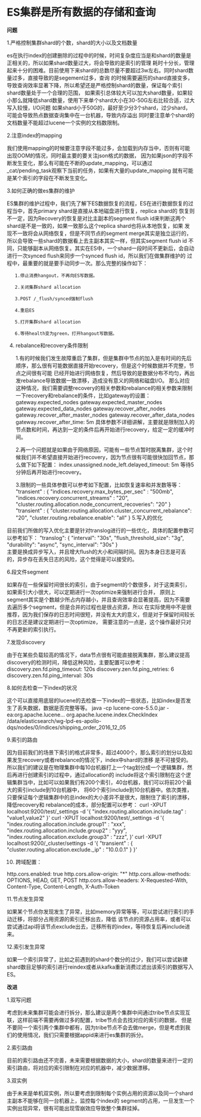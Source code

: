 # ES集群是所有数据的存储和查询

**问题**

1.严格控制集群shard的个数，shard的大小以及文档数量

es在执行index的创建删除的过程中的时候，时间复杂度应当是和shard的数量是正相关的，所以如果shard数量过大，将会导致的是索引的管理
耗时十分长，管理起来十分的困难。目前使用下来shard的总数尽量不要超过3w左右。同时shard数量过多，直接导致的是segement过多，查询
的时候需要遍历的shard直接变多，导致查询效率显著下降，所以希望还是严格控制shard的数量，保证每个索引shard数量处于一个合理的范围，
如果索引总体较大可以加大shard数量，如果较小那么就降低shard数量，使用下来单个shard大小在30-50G左右比较合适，过大写入较慢，I/O问题
如果shard小于50G的，最好至少分3个shard，过少shard，可能会导致热点数据查询集中在一台机器，导致内存溢出
同时要注意单个shard的文档数量不能超过lucene一个实例的文档数限制。

2.注意index的mapping

我们使用mapping的时候要注意字段不能过多，会加载到内存当中，否则有可能出现OOM的情况，同时最主要的要关注json格式的数据，
因为如果json的字段不断发生变化，那么有可能在不断的update_mapping，可以通过_cat/pending_task观察下当前的任务，如果有大量的update_mapping
就有可能是某个索引的字段在不断发生变化。

3.如何正确的做es集群的维护

ES集群的维护过程中，我们先了解下ES数据恢复的流程，ES在进行数据恢复的过程当中，首先primary shard是直接从本地磁盘进行恢复，replica shard的
恢复则不一定，因为Recovery的恢复是对比主副本的segment flush id来判断这两个shard是不是一致的，如果一致那么这个replica shard也将从本地恢复，如果
发现不一致将会从网络恢复，但是不同节点的segment merge其实是独立运行的，所以会导致一些shard的数据看上去主副本其实一样，但其实segment flush id
不同，只能够副本从网络恢复。其实在ES中，一个shard一段时间不更新后，会自动进行一次synced flush来同步一个synced flush id，所以我们在做集群维护的
过程中，最重要的就是要手动同步一次。那么完整的操作如下：

       1.停止消费hangout，不再向ES写数据。

       2.关闭集群shard allocation

       3.POST /_flush/synced强制flush

       4.重启ES

       5.打开集群shard allocation

       6.等待health变为green，打开hangout写数据。 

4.  rebalance和recovery条件限制

    1.有的时候我们发生故障重启了集群，但是集群中节点的加入是有时间的先后顺序，那么很有可能数据直接开始recovery，但是这个时候数据并不完整，节点之间很有可能
       已经开始进行网络恢复，然后导致的是数据分布不均匀，再出发rebalance导致数据一致漂移，造成没有意义的网络和磁盘I/O。
       那么对应这种情况，我们需要调整recovery的相关参数和rebalance的相关参数来限制一下recovery和rebalance的条件，比如gateway的设置：
          gateway.expected_nodes
          gateway.expected_master_nodes
          gateway.expected_data_nodes
          gateway.recover_after_nodes
          gateway.recover_after_master_nodes
          gateway.recover_after_data_nodes
          gateway.recover_after_time: 5m
       具体参数不详细讲解，主要就是限制加入的节点数和时间，再达到一定的条件后再开始进行recovery，给定一定的缓冲时间。

    2.再一个问题就是如果由于网络原因，可能有一些节点暂时脱离集群，这个时候我们并不希望直接开始进行recovery，因为节点很有可能很快加回节点，那么做下如下配置：
          index.unassigned.node_left.delayed_timeout: 5m
       等待5分钟后再开始进行recovery。

    3.限制的一些具体参数可以参考如下配置，比如恢复速率和并发数等等：
         "transient" : {
             "indices.recovery.max_bytes_per_sec" : "500mb",
             "indices.recovery.concurrent_streams" : "20",
             "cluster.routing.allocation.node_concurrent_recoveries": "20"
         }
         "transient" : {
             "cluster.routing.allocation.cluster_concurrent_rebalance": "20",
             "cluster.routing.rebalance.enable": "all"
        }
5.写入的优化

  目前我们所做的写入优化主要是针对translog进行的一些优化，具体的配置参数可以参考如下：
     "translog": {  "interval": "30s",  "flush_threshold_size": "3g",  "durability": "async",  "sync_interval": "30s" }    
主要是换成异步写入，并且增大flush的大小和间隔时间。因为本身日志是可丢的，异步存在丢失日志的风险，这个觉得是可以接受的。

6.段文件segment

如果存在一些保留时间很长的索引，由于segment的个数很多，对于这类索引，如果索引大小很大，可以定期进行一次optimize来强制进行合并，
原则上segment其实是个数越少所占内存越小，并且查询效率会显著提高，因为不需要去遍历多个segment，但是合并的过程也是很占资源，所以
在实际使用中不是很推荐，因为我们保存的日志时间很短，并没有太大的意义，但是对于保留时间较长的日志还是建议定期进行一次optimize，
需要注意的一点是，这个操作最好只对不再更新的索引执行。

7.发现discovery

  由于在某些负载较高的情况下，data节点很有可能直接脱离集群，那么建议提高discovery的检测时间，降低这种风险，主要配置可以参考：
    discovery.zen.fd.ping_timeout: 120s
    discovery.zen.fd.ping_retries: 6
    discovery.zen.fd.ping_interval: 30s

8.如何去检查一下index的状况

  这个可以直接用底层的lucene的去检查一下index的一些状态，比如index是否发生了丢失数据，数据是否完整等等。
java -cp lucene-core-5.5.0.jar -ea:org.apache.lucene… org.apache.lucene.index.CheckIndex /data/elasticsearch/wg-lpd-es-apollo-dqs/nodes/0/indices/shipping_order_2016_12_05

9.索引的路由

  因为目前我们的场景下索引的格式非常多，超过4000个，那么索引的划分以及如果发生recovery或者rebalance的情况下，index中shard的漂移
是不可接受的。所以我们的建议是在物理集群中每10台机器打上一个tag划分成一个逻辑集群，然后再进行创建索引的过程中，通过allocation的
include将这个索引限制在这个逻辑集群当中，比如可以如果我们有200个索引，40台机器，我们可以将前20个最大的索引include到10台机器中，
将60个索引include到10台机器中。依次类推，只要保证每个逻辑集群中的总index的大小差异不是很大，限制住了索引的漂移，降低recovery和
rebalance的成本，部分配置可以参考：
    curl -XPUT localhost:9200/test/_settings -d '{
        "index.routing.allocation.include.tag" : "value1,value2"
    }'
    curl -XPUT localhost:9200/test/_settings -d '{
        "index.routing.allocation.include.group1" : "xxx",
        "index.routing.allocation.include.group2" : "yyy",
        "index.routing.allocation.exclude.group3" : "zzz",
    }'
curl -XPUT localhost:9200/_cluster/settings -d '{
      "transient" : {
      "cluster.routing.allocation.exclude._ip" : "10.0.0.1"
   }
   }'

10. 跨域配置：

  http.cors.enabled: true
  http.cors.allow-origin: "*"
  http.cors.allow-methods: OPTIONS, HEAD, GET, POST
  http.cors.allow-headers: X-Requested-With, Content-Type, Content-Length, X-Auth-Token

11.节点发生异常

  如果某个节点你发现发生了异常，比如memory异常等等，可以尝试进行索引的手动迁移，将部分占用资源的索引迁移出去，降低
该节点的资源占用率，或者可以尝试通过api将该节点exclude出去，迁移所有的index，等待恢复后再include进来。

12.索引发生异常

  如果一个索引异常了，比如之前遇到的shard个数分的过少，我们可以尝试新建shard数目足够的索引进行reindex或者从kafka重新消费过滤出该索引的数据写入ES。

**改进**

1.双写问题

  考虑到未来集群可能会进行拆分，那么建议是两个集群中间通过tribe节点实现互联，这样前端不需要再做过多的配置，tribe节点会去找对应的索引的数据，
但是不要同一个索引两个集群中都有，因为tribe节点不会去做merge，但是考虑到我们的使用情况，我们只需要根据appid来进行es集群的拆分。

2.索引路由

  目前的索引路由还不完善，未来需要根据数据的大小，shard的数量来进行一定的索引路由，将对应的索引限制在对应的机器中，减少数据漂移。

3.双实例

  由于未来是单机双实例，所以要考虑到限制每个实例占用的资源以及同一个shard主副本不能够在同一台机器上，监控每个index的
segment的占用，一旦发生一个实例出现异常，很有可能出现雪崩效应导致整个集群挂掉。
